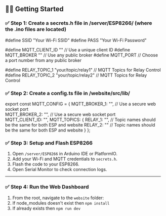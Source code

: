 ## 🧑‍💻 Getting Started

### ✅ Step 1: Create a secrets.h file in /server/ESP8266/ (where the .ino files are located)
#define SSID "Your Wi-Fi SSID" 
#define PASS "Your Wi-Fi Password" 

#define MQTT_CLIENT_ID ""  // Use a unique client ID 
#define MQTT_BROKER ""     // Use any public broker 
#define MQTT_PORT          // Choose a port number from any public broker

#define RELAY_TOPIC_1 "your/topic/relay1" // MQTT Topics for Relay Control
#define RELAY_TOPIC_2 "your/topic/relay2" // MQTT Topics for Relay Control

### ✅ Step 2: Create a config.ts file in /website/src/lib/
export const MQTT_CONFIG = {
  MQTT_BROKER_1: "",  // Use a secure web socket port  
  MQTT_BROKER_2: "",  // Use a secure web socket port  
  MQTT_CLIENT_ID: "",
  MQTT_TOPICS: {
    RELAY_1: "",  // Topic names should be the same for both ESP and website 
    RELAY_2: ""   // Topic names should be the same for both ESP and website
  }
};


### ✅ Step 3: Setup and Flash ESP8266

1. Open `/server/ESP8266` in Arduino IDE or PlatformIO.
2. Add your Wi-Fi and MQTT credentials to `secrets.h`.
3. Flash the code to your ESP8266.
4. Open Serial Monitor to check connection logs.

---

### ✅ Step 4: Run the Web Dashboard

1. From the root, navigate to the `website` folder: 
2. If node_modules doesn't exist then `npm install`
3. If already exists then `npm run dev`
